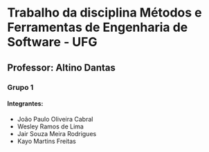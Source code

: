 # Trabalho da disciplina Métodos e Ferramentas de Engenharia de Software - UFG
## Professor: Altino Dantas
### Grupo 1
#### Integrantes:
* João Paulo Oliveira Cabral
* Wesley Ramos de Lima
* Jair Souza Meira Rodrigues
* Kayo Martins Freitas
